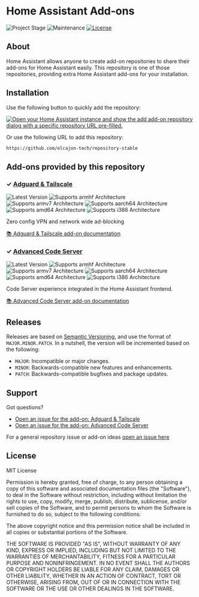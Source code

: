 # Home Assistant Add-ons

![Project Stage][project-stage-shield]
![Maintenance][maintenance-shield]
[![License][license-shield]](LICENSE.md)


## About

Home Assistant allows anyone to create add-on repositories to share their
add-ons for Home Assistant easily. This repository is one of those repositories,
providing extra Home Assistant add-ons for your installation.

## Installation

Use the following button to quickly add the repository:

[![Open your Home Assistant instance and show the add add-on repository dialog with a specific repository URL pre-filled.](https://my.home-assistant.io/badges/supervisor_add_addon_repository.svg)](https://my.home-assistant.io/redirect/supervisor_add_addon_repository/?repository_url=https%3A%2F%2Fgithub.com%2Felcajon-tech%2Frepository-stable)

Or use the following URL to add this repository:

```txt
https://github.com/elcajon-tech/repository-stable
```

## Add-ons provided by this repository

### &#10003; [Adguard & Tailscale][addon-adguard-tailscale]

![Latest Version][adguard-tailscale-version-shield]
![Supports armhf Architecture][adguard-tailscale-armhf-shield]
![Supports armv7 Architecture][adguard-tailscale-armv7-shield]
![Supports aarch64 Architecture][adguard-tailscale-aarch64-shield]
![Supports amd64 Architecture][adguard-tailscale-amd64-shield]
![Supports i386 Architecture][adguard-tailscale-i386-shield]

Zero config VPN and network wide ad-blocking

[:books: Adguard & Tailscale add-on documentation][addon-doc-adguard-tailscale]

### &#10003; [Advanced Code Server][addon-code-server]

![Latest Version][code-server-version-shield]
![Supports armhf Architecture][code-server-armhf-shield]
![Supports armv7 Architecture][code-server-armv7-shield]
![Supports aarch64 Architecture][code-server-aarch64-shield]
![Supports amd64 Architecture][code-server-amd64-shield]
![Supports i386 Architecture][code-server-i386-shield]

Code Server experience integrated in the Home Assistant frontend.

[:books: Advanced Code Server add-on documentation][addon-doc-code-server]

## Releases

Releases are based on [Semantic Versioning][semver], and use the format
of ``MAJOR.MINOR.PATCH``. In a nutshell, the version will be incremented
based on the following:

- ``MAJOR``: Incompatible or major changes.
- ``MINOR``: Backwards-compatible new features and enhancements.
- ``PATCH``: Backwards-compatible bugfixes and package updates.

## Support

Got questions?

- [Open an issue for the add-on: Adguard & Tailscale][adguard-tailscale-issue]
- [Open an issue for the add-on: Advanced Code Server][code-server-issue]

For a general repository issue or add-on ideas [open an issue here][issue]

## License

MIT License

Permission is hereby granted, free of charge, to any person obtaining a copy
of this software and associated documentation files (the "Software"), to deal
in the Software without restriction, including without limitation the rights
to use, copy, modify, merge, publish, distribute, sublicense, and/or sell
copies of the Software, and to permit persons to whom the Software is
furnished to do so, subject to the following conditions:

The above copyright notice and this permission notice shall be included in all
copies or substantial portions of the Software.

THE SOFTWARE IS PROVIDED "AS IS", WITHOUT WARRANTY OF ANY KIND, EXPRESS OR
IMPLIED, INCLUDING BUT NOT LIMITED TO THE WARRANTIES OF MERCHANTABILITY,
FITNESS FOR A PARTICULAR PURPOSE AND NONINFRINGEMENT. IN NO EVENT SHALL THE
AUTHORS OR COPYRIGHT HOLDERS BE LIABLE FOR ANY CLAIM, DAMAGES OR OTHER
LIABILITY, WHETHER IN AN ACTION OF CONTRACT, TORT OR OTHERWISE, ARISING FROM,
OUT OF OR IN CONNECTION WITH THE SOFTWARE OR THE USE OR OTHER DEALINGS IN THE
SOFTWARE.

[addon-adguard-tailscale]: https://github.com/elcajon-tech/addon-adguard-tailscale/tree/v0.1.8
[addon-doc-adguard-tailscale]: https://github.com/elcajon-tech/addon-adguard-tailscale/blob/v0.1.8/README.md
[adguard-tailscale-issue]: https://github.com/elcajon-tech/addon-adguard-tailscale/issues
[adguard-tailscale-version-shield]: https://img.shields.io/badge/version-v0.1.8-blue.svg
[adguard-tailscale-aarch64-shield]: https://img.shields.io/badge/aarch64-yes-green.svg
[adguard-tailscale-amd64-shield]: https://img.shields.io/badge/amd64-yes-green.svg
[adguard-tailscale-armhf-shield]: https://img.shields.io/badge/armhf-yes-green.svg
[adguard-tailscale-armv7-shield]: https://img.shields.io/badge/armv7-yes-green.svg
[adguard-tailscale-i386-shield]: https://img.shields.io/badge/i386-yes-green.svg
[addon-code-server]: https://github.com/elcajon-tech/addon-code-server/tree/v9.5.23
[addon-doc-code-server]: https://github.com/elcajon-tech/addon-code-server/blob/v9.5.23/README.md
[code-server-issue]: https://github.com/elcajon-tech/addon-code-server/issues
[code-server-version-shield]: https://img.shields.io/badge/version-v9.5.23-blue.svg
[code-server-aarch64-shield]: https://img.shields.io/badge/aarch64-yes-green.svg
[code-server-amd64-shield]: https://img.shields.io/badge/amd64-yes-green.svg
[code-server-armhf-shield]: https://img.shields.io/badge/armhf-no-red.svg
[code-server-armv7-shield]: https://img.shields.io/badge/armv7-no-red.svg
[code-server-i386-shield]: https://img.shields.io/badge/i386-no-red.svg
[issue]: https://github.com/elcajon-tech/repository-stable/issues
[license-shield]: https://img.shields.io/github/license/elcajon-tech/repository-stable.svg
[maintenance-shield]: https://img.shields.io/maintenance/yes/2022.svg
[project-stage-shield]: https://img.shields.io/badge/project%20stage-production%20ready-brightgreen.svg
[semver]: http://semver.org/spec/v2.0.0.html